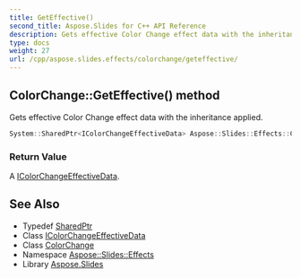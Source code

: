 ```yaml
---
title: GetEffective()
second_title: Aspose.Slides for C++ API Reference
description: Gets effective Color Change effect data with the inheritance applied.
type: docs
weight: 27
url: /cpp/aspose.slides.effects/colorchange/geteffective/
---
```

## ColorChange::GetEffective() method


Gets effective Color Change effect data with the inheritance applied.

```cpp
System::SharedPtr<IColorChangeEffectiveData> Aspose::Slides::Effects::ColorChange::GetEffective() override
```


### Return Value

A [IColorChangeEffectiveData](../../icolorchangeeffectivedata/).

## See Also

* Typedef [SharedPtr](../../system/sharedptr/)
* Class [IColorChangeEffectiveData](../icolorchangeeffectivedata/)
* Class [ColorChange](./)
* Namespace [Aspose::Slides::Effects](../)
* Library [Aspose.Slides](../../)